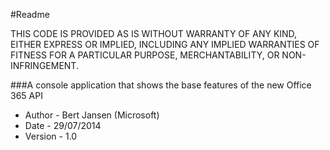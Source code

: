 #Readme

THIS CODE IS PROVIDED AS IS WITHOUT WARRANTY OF
ANY KIND, EITHER EXPRESS OR IMPLIED, INCLUDING ANY
IMPLIED WARRANTIES OF FITNESS FOR A PARTICULAR
PURPOSE, MERCHANTABILITY, OR NON-INFRINGEMENT.

###A console application that shows the base features of the new Office 365 API

- Author - Bert Jansen (Microsoft)
- Date - 29/07/2014
- Version - 1.0
